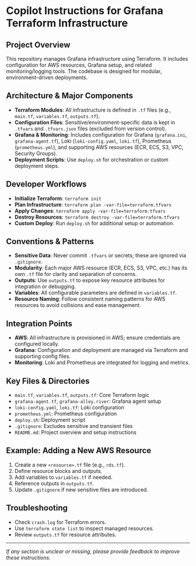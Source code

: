 # Copilot Instructions for Grafana Terraform Infrastructure

## Project Overview
This repository manages Grafana infrastructure using Terraform. It includes configuration for AWS resources, Grafana setup, and related monitoring/logging tools. The codebase is designed for modular, environment-driven deployments.

## Architecture & Major Components
- **Terraform Modules**: All infrastructure is defined in `.tf` files (e.g., `main.tf`, `variables.tf`, `outputs.tf`).
- **Configuration Files**: Sensitive/environment-specific data is kept in `.tfvars` and `.tfvars.json` files (excluded from version control).
- **Grafana & Monitoring**: Includes configuration for Grafana (`grafana.ini`, `grafana-agent.tf`), Loki (`loki-config.yaml`, `loki.tf`), Prometheus (`prometheus.yml`), and supporting AWS resources (ECR, ECS, S3, VPC, Security Groups).
- **Deployment Scripts**: Use `deploy.sh` for orchestration or custom deployment steps.

## Developer Workflows
- **Initialize Terraform**: `terraform init`
- **Plan Infrastructure**: `terraform plan -var-file=terraform.tfvars`
- **Apply Changes**: `terraform apply -var-file=terraform.tfvars`
- **Destroy Resources**: `terraform destroy -var-file=terraform.tfvars`
- **Custom Deploy**: Run `deploy.sh` for additional setup or automation.

## Conventions & Patterns
- **Sensitive Data**: Never commit `.tfvars` or secrets; these are ignored via `.gitignore`.
- **Modularity**: Each major AWS resource (ECR, ECS, S3, VPC, etc.) has its own `.tf` file for clarity and separation of concerns.
- **Outputs**: Use `outputs.tf` to expose key resource attributes for integration or debugging.
- **Variables**: All configurable parameters are defined in `variables.tf`.
- **Resource Naming**: Follow consistent naming patterns for AWS resources to avoid collisions and ease management.

## Integration Points
- **AWS**: All infrastructure is provisioned in AWS; ensure credentials are configured locally.
- **Grafana**: Configuration and deployment are managed via Terraform and supporting config files.
- **Monitoring**: Loki and Prometheus are integrated for logging and metrics.

## Key Files & Directories
- `main.tf`, `variables.tf`, `outputs.tf`: Core Terraform logic
- `grafana-agent.tf`, `grafana-alloy.river`: Grafana agent setup
- `loki-config.yaml`, `loki.tf`: Loki configuration
- `prometheus.yml`: Prometheus configuration
- `deploy.sh`: Deployment script
- `.gitignore`: Excludes sensitive and transient files
- `README.md`: Project overview and setup instructions

## Example: Adding a New AWS Resource
1. Create a new `<resource>.tf` file (e.g., `rds.tf`).
2. Define resource blocks and outputs.
3. Add variables to `variables.tf` if needed.
4. Reference outputs in `outputs.tf`.
5. Update `.gitignore` if new sensitive files are introduced.

## Troubleshooting
- Check `crash.log` for Terraform errors.
- Use `terraform state list` to inspect managed resources.
- Review `outputs.tf` for resource attributes.

---
_If any section is unclear or missing, please provide feedback to improve these instructions._
